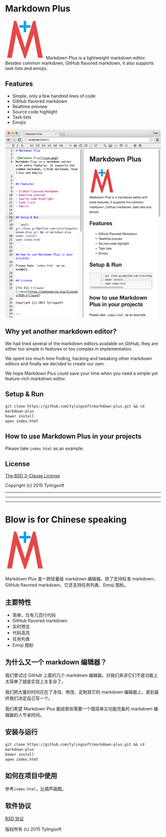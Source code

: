 # Markdown Plus

![Markdown Plus](icon.png)
Markdown Plus is a lightweight markdown editor. Besides common markdown, GitHub flavored markdown, it also supports task lists and emojis.


## Features

- Simple, only a few handred lines of code
- GitHub flavored markdown
- Realtime preview
- Source code highlight
- Task lists
- Emojis

![Markdown Plus](screenshot.png)


## Why yet another markdown editor?

We had tried several of the markdown editors available on GitHub, they are either too simple in features or too complex in implementation.

We spent too much time finding, hacking and tweaking other markdown editors and finally we decided to create our own.

We hope Markdown Plus could save your time when you need a simple yet feature-rich markdown editor.


## Setup & Run

```shell
git clone https://github.com/tylingsoft/markdown-plus.git && cd markdown-plus
bower install
open index.html
```


## How to use Markdown Plus in your projects

Please take `index.html` as an example.


## License

[The BSD 3-Clause License](http://opensource.org/licenses/BSD-3-Clause)

Copyright (c) 2015 Tylingsoft


---

---

---


# Blow is for Chinese speaking

![Markdown Plus](icon.png)

Markdown Plus 是一款轻量级 markdown 编辑器。除了支持标准 markdown、GitHub flavored markdown，它还支持任务列表、Emoji 图标。


## 主要特性

- 简单，仅有几百行代码
- GitHub flavored markdown
- 实时预览
- 代码高亮
- 任务列表
- Emoji 图标


## 为什么又一个 markdown 编辑器？

我们曾试过 GitHub 上面的几个 markdown 编辑器，对我们来讲它们不是功能上太简单了就是实现上太复杂了。

我们把大量的时间花在了寻找、修改、定制其它的 markdown 编辑器上，直到最终我们决定自己写一个。

我们希望 Markdown Plus 能给那些需要一个既简单又功能完备的 markdown 编辑器的人节省时间。


## 安装与运行

```shell
git clone https://github.com/tylingsoft/markdown-plus.git && cd markdown-plus
bower install
open index.html
```


## 如何在项目中使用

参考`index.html`，比葫芦画瓢。


## 软件协议

[BSD 协议](http://opensource.org/licenses/BSD-3-Clause)

版权所有 (c) 2015 Tylingsoft
